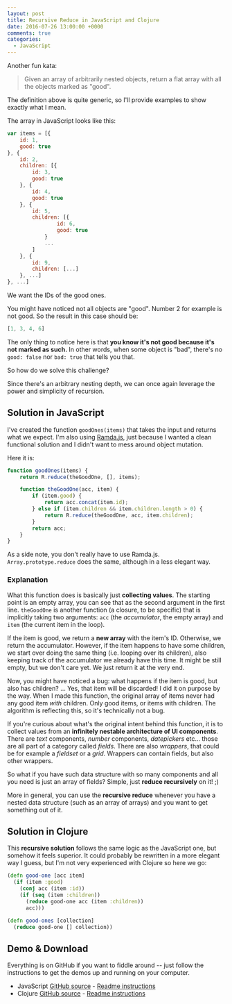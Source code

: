 ```yaml
---
layout: post
title: Recursive Reduce in JavaScript and Clojure
date: 2016-07-26 13:00:00 +0000
comments: true
categories:
  - JavaScript
---
```


Another fun kata:

> Given an array of arbitrarily nested objects, return a flat array with all the objects marked as "good".

The definition above is quite generic, so I'll provide examples to show
exactly what I mean.

The array in JavaScript looks like this:

``` javascript
var items = [{
    id: 1,
    good: true
}, {
    id: 2,
    children: [{
        id: 3,
        good: true
    }, {
        id: 4,
        good: true
    }, {
        id: 5,
        children: [{
                id: 6,
                good: true
            }
            ...
        ]
    }, {
        id: 9,
        children: [...]
    }, ...]
}, ...]
```

We want the IDs of the good ones.

You might have noticed not all objects are "good". Number 2 for example
is not good. So the result in this case should be:

``` javascript
[1, 3, 4, 6]
```

The only thing to notice here is that **you know it's not good because
it's not marked as such.** In other words, when some object is "bad",
there's no `good: false` nor `bad: true` that tells you that.

So how do we solve this challenge?

Since there's an arbitrary nesting depth, we can once again leverage the
power and simplicity of recursion.

## Solution in JavaScript

I've created the function `goodOnes(items)` that takes the input and
returns what we expect. I'm also using [Ramda.js](https://github.com/ramda/ramda), just because I wanted a clean functional solution and I didn't want to mess around
object mutation.

Here it is:

``` javascript
function goodOnes(items) {
    return R.reduce(theGoodOne, [], items);

    function theGoodOne(acc, item) {
        if (item.good) {
            return acc.concat(item.id);
        } else if (item.children && item.children.length > 0) {
            return R.reduce(theGoodOne, acc, item.children);
        }
        return acc;
    }
}
```

As a side note, you don't really have to use Ramda.js.
`Array.prototype.reduce` does the same, although in a less elegant way.

### Explanation

What this function does is basically just **collecting values**. The
starting point is an empty array, you can see that as the second
argument in the first line. `theGoodOne` is another function (a closure,
to be specific) that is implicitly taking two arguments: `acc` (the
*accumulator*, the empty array) and `item` (the current item in the loop).

If the item is good, we return a **new array** with the item's ID.
Otherwise, we return the accumulator. However, if the item happens to
have some children, we start over doing the same thing (i.e. looping
over its children), also keeping track of the accumulator we already
have this time. It might be still empty, but we don't care yet. We just
return it at the very end.

Now, you might have noticed a bug: what happens if the item is good, but also
has children? ... Yes, that item will be discarded! I did it on purpose
by the way. When I made this function, the original array of items never
had any good item *with* children. Only good items, or items with children.
The algorithm is reflecting this, so it's technically not a bug.

If you're curious about what's the original intent behind this function, it is to
collect values from an **infinitely nestable architecture of UI components**.
There are *text* components, *number* components, *datepickers* etc...
those are all part of a category called *fields*. There are also
*wrappers*, that could be for example a *fieldset* or a *grid*. Wrappers can
contain fields, but also other wrappers.

So what if you have such data structure with so many components and all
you need is just an array of fields? Simple, just **reduce recursively**
on it! ;)

More in general, you can use the **recursive reduce** whenever you have
a nested data structure (such as an array of arrays) and you want to get something out of it.


## Solution in Clojure

This **recursive solution** follows the same logic as the JavaScript
one, but somehow it feels superior. It could probably be rewritten in a
more elegant way I guess, but I'm not very experienced with Clojure so
here we go:

``` clojure
(defn good-one [acc item]
  (if (item :good)
    (conj acc (item :id))
    (if (seq (item :children))
      (reduce good-one acc (item :children))
      acc)))

(defn good-ones [collection]
  (reduce good-one [] collection))
```

## Demo & Download

Everything is on GitHub if you want to fiddle around -- just follow the instructions to get the demos up and running on your computer.

- JavaScript [GitHub source](https://github.com/simonewebdesign/es2015-recursive-reduce/blob/master/main.js) - [Readme instructions](https://github.com/simonewebdesign/es2015-recursive-reduce#readme)
- Clojure [GitHub source](https://github.com/simonewebdesign/clojure-recursive-reduce/blob/master/test/clojure_recursive_reduce/core_test.clj) - [Readme instructions](https://github.com/simonewebdesign/clojure-recursive-reduce#readme)
